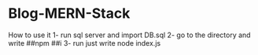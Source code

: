 # Blog-MERN-Stack
How to use it 
1- run sql server and import DB.sql 
2- go to the directory and write ##npm ##i
3- run just write node index.js

